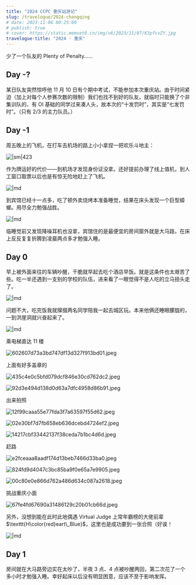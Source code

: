 ```yaml
---
title: "2024 CCPC 重庆站游记"
slug: /travelogue/2024-chongqing
# date: 2023-11-06 00:25:00
# publish: true
# cover: https://static.memset0.cn/img/v6/2023/11/07/K3pfcvZY.jpg
travelogue-title: "2024 · 重庆"
---
```


少了一个队友的 Plenty of Penalty……

<!-- more -->

## Day -?

某日队友突然惊呼他 11 月 10 日有个期中考试，不能参加本次重庆站。由于时间紧迫（加上对每个人参赛次数的限制）我们也找不到好的队友，就临时只能换了个非集训队的、有 OI 基础的同学过来凑人头，故本次的“十发罚时”，其实是“七发罚时”。（只有 $2/3$ 的主力队员。）

## Day -1

周五晚上的飞机，在打车去机场的路上小小拿捏一把欢乐斗地主：

![|sm|423](https://static.memset0.cn/img/v6/2024/11/09/j1fCuLwq.png)

作为牌运好的代价——到机场才发现身份证没拿。还好提前办理了线上值机，到人工窗口取票以后也是有惊无险地赶上了飞机。

![|md](https://static.memset0.cn/img/v6/2024/11/09/JvXiwnIo.png)

到宾馆已经十一点多，吃了顿外卖烧烤本准备睡觉，结果在床头发现一个巨型蟑螂。用尽全力勉强战胜。

![|md](https://static.memset0.cn/img/v6/2024/11/09/immC7wva.jpeg)

临睡觉前又发现降噪耳机也没拿，宾馆住的是最便宜的房间窗外就是大马路，在床上反反复复折腾到凌晨两点多才勉强入睡。

## Day 0

早上被外面来往的车辆吵醒，干脆就早起去吃个酒店早饭。就是这条件也太艰苦了些。吃一半还遇到一支别的学校的队伍，进来看了一眼觉得不是人吃的立马扭头走了。

![|md](https://static.memset0.cn/img/v6/2024/11/09/QO3xc4Gx.jpeg)

问题不大，吃完饭我就撺掇两名同学陪我一起去城区玩。本来他俩还睡眼朦胧的，一到洪崖洞就兴奋起来了。

![|md](https://static.memset0.cn/img/v6/2024/11/09/lnpdPxYg.jpeg)

乘电梯直达 11 楼

![602607d73a3bd747df13d327f913bd01.jpeg](https://static.memset0.cn/img/v6/2024/11/09/GrcudOh8.jpeg)

上面有好多盖章的

![435c4e0c5bfd079dcf846e30cd762dc2.jpeg](https://static.memset0.cn/img/v6/2024/11/09/OeZhLI5d.jpeg)

![92d3e494d138d0d63a7dfc4958d86b91.jpeg](https://static.memset0.cn/img/v6/2024/11/09/BaUZWnBi.jpeg)

出来拍照

![12f99caaa55e77fda3f7a63597f55d62.jpeg](https://static.memset0.cn/img/v6/2024/11/09/UnckgyJz.jpeg)

![02e30bf7d7fb658eb636dcebd4724ef2.jpeg](https://static.memset0.cn/img/v6/2024/11/09/VJTj4QfF.jpeg)

![14217cbf33442137f38ceda7b1bc4d6d.jpeg](https://static.memset0.cn/img/v6/2024/11/09/bXQ1GqKM.jpeg)

赶路

![e2fceaaa8aadf174d13beb7466d33ba0.jpeg](https://static.memset0.cn/img/v6/2024/11/09/UdXnKpRd.jpeg)

![824fd9d4047c3bc85ba9f0e65a7e9905.jpeg](https://static.memset0.cn/img/v6/2024/11/09/yhssXFgL.jpeg)

![00c80e0e866d762a486d634c087a2618.jpeg](https://static.memset0.cn/img/v6/2024/11/09/0WYYUebP.jpeg)

挑战重庆小面

![67fe4fd67690a31486129c20b01cb66d.jpeg](https://static.memset0.cn/img/v6/2024/11/09/X2EOKdFT.jpeg)

另外，没想到能在此时此地偶遇 Virtual Judge 上常年霸榜的大佬前辈 $\texttt{H\color{red}eart\_Blue}$，这里也是成功要到一张合照（好诶！

![|md](https://img.memset0.cn/2024/11/11/sl1TCsJF.png)

## Day 1

房间就在大马路旁边实在太吵了，半夜 3 点、4 点被吵醒两回，第二次花了一个多小时才勉强入睡。幸好起床以后没有明显困意，应该不至于影响发挥。
